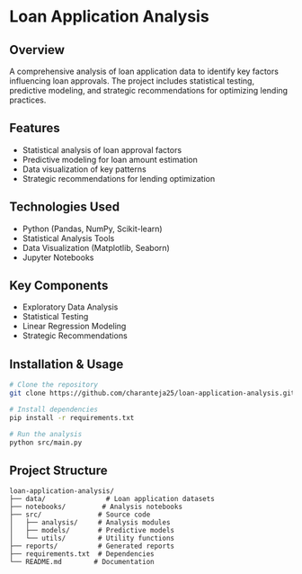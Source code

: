 # Loan Application Analysis

## Overview
A comprehensive analysis of loan application data to identify key factors influencing loan approvals. The project includes statistical testing, predictive modeling, and strategic recommendations for optimizing lending practices.

## Features
- Statistical analysis of loan approval factors
- Predictive modeling for loan amount estimation
- Data visualization of key patterns
- Strategic recommendations for lending optimization

## Technologies Used
- Python (Pandas, NumPy, Scikit-learn)
- Statistical Analysis Tools
- Data Visualization (Matplotlib, Seaborn)
- Jupyter Notebooks

## Key Components
- Exploratory Data Analysis
- Statistical Testing
- Linear Regression Modeling
- Strategic Recommendations

## Installation & Usage
```bash
# Clone the repository
git clone https://github.com/charanteja25/loan-application-analysis.git

# Install dependencies
pip install -r requirements.txt

# Run the analysis
python src/main.py
```

## Project Structure
```
loan-application-analysis/
├── data/               # Loan application datasets
├── notebooks/         # Analysis notebooks
├── src/              # Source code
│   ├── analysis/     # Analysis modules
│   ├── models/       # Predictive models
│   └── utils/        # Utility functions
├── reports/          # Generated reports
├── requirements.txt  # Dependencies
└── README.md        # Documentation
```
